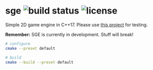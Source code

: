 # sge ![build status](https://img.shields.io/github/workflow/status/yodasoda1219/sge/build) ![license](https://img.shields.io/github/license/yodasoda1219/sge)

Simple 2D game engine in C++17.
Please use [this project](https://github.com/yodasoda1219/TestProject) for testing.

**Remember:** SGE is currently in development. Stuff will break!

```bash
# configure
cmake --preset default

# build
cmake --build --preset default
```